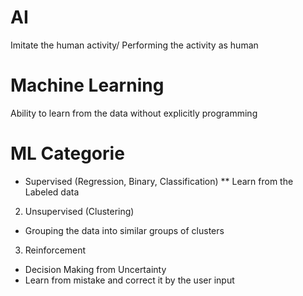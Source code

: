 # AI
Imitate the human activity/ Performing the activity as human 
# Machine Learning
Ability to learn from the data without explicitly programming

# ML Categorie
	
- Supervised (Regression, Binary, Classification)
** Learn from the Labeled data 
2. Unsupervised (Clustering)
- Grouping the data into  similar groups of clusters
3. Reinforcement 
-  Decision Making from Uncertainty 
- Learn from mistake and correct it by the user input

